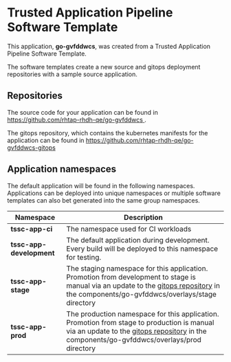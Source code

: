 # Trusted Application Pipeline Software Template

This application, **go-gvfddwcs**, was created from a Trusted Application Pipeline Software Template.

The software templates create a new source and gitops deployment repositories with a sample source application. 

## Repositories

The source code for your application can be found in [https://github.com/rhtap-rhdh-qe/go-gvfddwcs ](https://github.com/rhtap-rhdh-qe/go-gvfddwcs ).
 
The gitops repository, which contains the kubernetes manifests for the application can be found in 
[https://github.com/rhtap-rhdh-qe/go-gvfddwcs-gitops ](https://github.com/rhtap-rhdh-qe/go-gvfddwcs-gitops ) 

## Application namespaces 

The default application will be found in the following namespaces. Applications can be deployed into unique namespaces or multiple software templates can also bet generated into the same group namespaces.  

|  Namespace   |  Description   |  
| -------- | -------- |
| **tssc-app-ci** | The namespace used for CI workloads |
| **tssc-app-development** | The default application during development. Every build will be deployed to this namespace for testing. |
| **tssc-app-stage** | The staging namespace for this application. Promotion from development to stage is manual via an update to the [gitops repository](https://github.com/rhtap-rhdh-qe/go-gvfddwcs-gitops ) in the components/go-gvfddwcs/overlays/stage directory |
| **tssc-app-prod** | The production namespace for this application. Promotion from stage to production is manual via an update to the [gitops repository](https://github.com/rhtap-rhdh-qe/go-gvfddwcs-gitops ) in the components/go-gvfddwcs/overlays/prod directory |